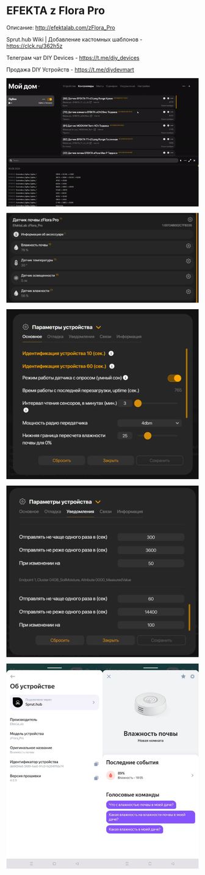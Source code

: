 # EFEKTA z Flora Pro

Описание: http://efektalab.com/zFlora_Pro

Sprut.hub Wiki | Добавление кастомных шаблонов - https://clck.ru/362h5z

Телеграм чат DIY Devices - https://t.me/diy_devices

Продажа DIY Устройств - https://t.me/diydevmart

![EFEKTA zFlora Pro](https://raw.githubusercontent.com/smartboxchannel/EFEKTA-zFlora-Pro/main/Images/01.gif) 

![EFEKTA zFlora Pro](https://raw.githubusercontent.com/smartboxchannel/EFEKTA-zFlora-Pro/main/Images/01.png) 

![EFEKTA zFlora Pro](https://raw.githubusercontent.com/smartboxchannel/EFEKTA-zFlora-Pro/main/Images/02.png) 

![EFEKTA zFlora Pro](https://raw.githubusercontent.com/smartboxchannel/EFEKTA-zFlora-Pro/main/Images/03.png) 

![EFEKTA zFlora Pro](https://raw.githubusercontent.com/smartboxchannel/EFEKTA-zFlora-Pro/main/Images/04.png) 

